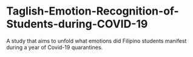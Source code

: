# Taglish-Emotion-Recognition-of-Students-during-COVID-19
A study that aims to unfold what emotions did Filipino students manifest during a year of Covid-19 quarantines.
